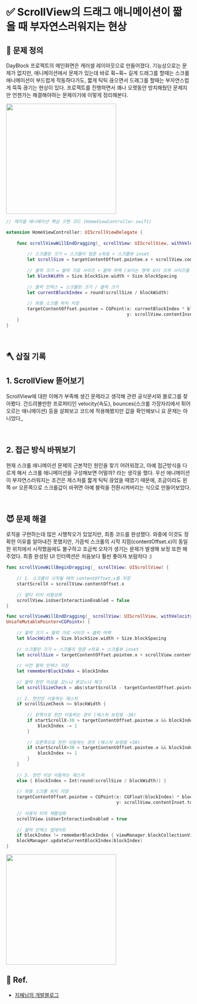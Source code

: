 # ✅ ScrollView의 드래그 애니메이션이 짧을 때 부자연스러워지는 현상

## 🤔 문제 정의

DayBlock 프로젝트의 메인화면은 캐러셀 레이아웃으로 만들어졌다. 기능상으로는 문제가 없지만, 애니메이션에서 문제가 있는데 바로 휙~휙~ 길게 드래그를 할때는 스크롤 애니메이션이 부드럽게 작동하다가도, 짧게 틱틱 끊으면서 드래그를 할때는 부자연스럽게 뚝뚝 끊기는 현상이 있다. 프로젝트를 진행하면서 꽤나 오랫동안 방치해뒀던 문제지만 언젠가는 해결해야하는 문제이기에 이렇게 정리해본다.

<img width="300" src="(https://github.com/thinkySide/DayBlock/assets/113565086/7ef9a4bb-4eb5-4b69-9704-4bcfef720c1d">

~~~swift
// 캐러셀 애니메이션 핵심 구현 코드 (HomeViewController.swift)

extension HomeViewController: UIScrollViewDelegate {
    
    func scrollViewWillEndDragging(_ scrollView: UIScrollView, withVelocity velocity: CGPoint, targetContentOffset: UnsafeMutablePointer<CGPoint>) {
        
        // 스크롤된 크기 = 스크롤이 멈춘 x좌표 + 스크롤뷰 inset
        let scrollSize = targetContentOffset.pointee.x + scrollView.contentInset.left
        
        // 블럭 크기 = 블럭 가로 사이즈 + 블럭 여백 (보이는 영역 보다 크게 사이즈를 잡아야 캐러셀 구현 가능)
        let blockWidth = Size.blockSize.width + Size.blockSpacing
        
        // 블럭 인덱스 = 스크롤된 크기 / 블럭 크기
        let currentBlockIndex = round(scrollSize / blockWidth)
        
        // 최종 스크롤 위치 지정
        targetContentOffset.pointee = CGPoint(x: currentBlockIndex * blockWidth - scrollView.contentInset.left,
                                              y: scrollView.contentInset.top)
    }
}
~~~

<br>

## 🪓 삽질 기록

## 1. ScrollView 뜯어보기

ScrollView에 대한 이해가 부족해 생긴 문제라고 생각해 관련 공식문서와 블로그를 찾아봤다. 건드려볼만한 프로퍼티인 velocity(속도), bounces(스크롤 가장자리에서 튀어오르는 애니메이션) 등을 살펴보고 코드에 적용해봤지만 값을 확인해보니 요 문제는 아니었다,,

<br>

## 2. 접근 방식 바꿔보기

현재 스크롤 애니메이션 문제의 근본적인 원인을 찾기 어려워졌고, 아예 접근방식을 다르게 해서 스크롤 애니메이션을 구성해보면 어떨까? 라는 생각을 했다. 우선 애니메이션이 부자연스러워지는 조건은 제스처를 짧게 틱틱 끊었을 때였기 때문에, 조금이라도 왼쪽 or 오른쪽으로 스크롤값이 바뀌면 아예 블럭을 전환시켜버리는 식으로 만들어보았다.

<br>

## 😈 문제 해결

로직을 구현하는데 많은 시행착오가 있었지만, 최종 코드를 완성했다. 와중에 이것도 정확한 이유를 알아내진 못했지만, 가끔씩 스크롤의 시작 지점(contentOffset.x)이 동일한 위치에서 시작했음에도 불구하고 조금씩 오차가 생기는 문제가 발생해 보정 또한 해주었다. 최종 완성된 UI 인터랙션은 처음보다 훨씬 좋아져 보람차다 :)

~~~swift
func scrollViewWillBeginDragging(_ scrollView: UIScrollView) {
    
    // 1. 스크롤이 시작될 때의 contentOffset.x를 저장
    startScrollX = scrollView.contentOffset.x
    
    // 멀티 터치 비활성화
    scrollView.isUserInteractionEnabled = false
}

func scrollViewWillEndDragging(_ scrollView: UIScrollView, withVelocity velocity: CGPoint, targetContentOffset:
UnsafeMutablePointer<CGPoint>) {
    
    // 블럭 크기 = 블럭 가로 사이즈 + 블럭 여백
    let blockWidth = Size.blockSize.width + Size.blockSpacing
    
    // 스크롤된 크기 = 스크롤이 멈춘 x좌표 + 스크롤뷰 inset
    let scrollSize = targetContentOffset.pointee.x + scrollView.contentInset.left
    
    // 이전 블럭 인덱스 저장
    let rememberBlockIndex = blockIndex
    
    // 블럭 한칸 이상을 갔느냐 못갔느냐 체크
    let scrollSizeCheck = abs(startScrollX - targetContentOffset.pointee.x)
    
    // 2. 한칸만 이동하는 제스처
    if scrollSizeCheck <= blockWidth {
        
        // 왼쪽으로 한칸 이동하는 경우 (제스처 보정용 -30)
        if startScrollX-30 > targetContentOffset.pointee.x && blockIndex > 0 {
            blockIndex -= 1
        }
        
        // 오른쪽으로 한칸 이동하는 경우 (제스처 보정용 +30)
        if startScrollX+30 < targetContentOffset.pointee.x && blockIndex < blockManager.getCurrentBlockList().count {
            blockIndex += 1
        }
    }
    
    // 3. 한칸 이상 이동하는 제스처
    else { blockIndex = Int(round(scrollSize / blockWidth)) }
    
    // 최종 스크롤 위치 지정
    targetContentOffset.pointee = CGPoint(x: CGFloat(blockIndex) * blockWidth - scrollView.contentInset.left,
                                          y: scrollView.contentInset.top)
    
    // 사용자 터치 재활성화
    scrollView.isUserInteractionEnabled = true
    
    // 블럭 인덱스 업데이트
    if blockIndex != rememberBlockIndex { viewManager.blockCollectionView.reloadData() }
    blockManager.updateCurrentBlockIndex(blockIndex)
}
~~~

<img width="300" src="https://github.com/thinkySide/DayBlock/assets/113565086/7d038aca-0687-4f3f-87b3-5f05422c0a8d">

<br>

## 💌 Ref.

- [지혜님의 개발블로그](https://www.zehye.kr/ios/2020/03/09/11iOS_scroll_view/)